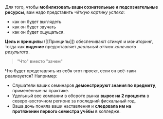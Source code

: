 Для того, чтобы **мобилизовать ваши сознательные и подсознательные ресурсы**, вам надо представить *чёткую картину успеха*:
- как он будет выглядеть
- как он будет звучать
- как он будет ощущаться. 

**Цель и принципы** ([[Принципы]]) обеспечивают стимул и мониторинг, тогда как **видение** предоставляет *реальный оттиск конечного результата*. 

> "Что" вместо "зачем"

Что будет представлять из себя этот проект, если он всё-таки реализуется? Например:
- Слушатели ваших семинаров **демонстрируют знания по предмету**, применённые на практике. 
- Удельный вес компании в обороте рынка **вырос на 2 процента** в северо-восточном регионе за последний фискальный год. 
- Ваша дочь поняла ваши наставления и **следовала им на протяжении первого семестра учёбы** в колледже.